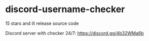 # discord-username-checker
15 stars and ill release source code

Discord server with checker 24/7: https://discord.gg/4b32WMa6b
